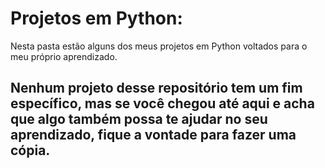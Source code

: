 # Projetos em Python:
Nesta pasta estão alguns dos meus projetos em Python voltados para o meu próprio aprendizado.

## Nenhum projeto desse repositório tem um fim específico, mas se você chegou até aqui e acha que algo também possa te ajudar no seu aprendizado, fique a vontade para fazer uma cópia.
